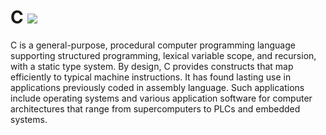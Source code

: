 # C     ![](https://img.shields.io/static/v1?label=Phase&message=In%20Development&color=blueviolet&style=flat&logo=appveyor)

C  is a general-purpose, procedural computer programming language supporting structured programming, lexical variable scope, and recursion, with a static type system. By design, C provides constructs that map efficiently to typical machine instructions. It has found lasting use in applications previously coded in assembly language. Such applications include operating systems and various application software for computer architectures that range from supercomputers to PLCs and embedded systems.

